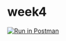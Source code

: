 # week4
[![Run in Postman](https://run.pstmn.io/button.svg)](https://app.getpostman.com/run-collection/cdcdba8ade772ff6c32c)
